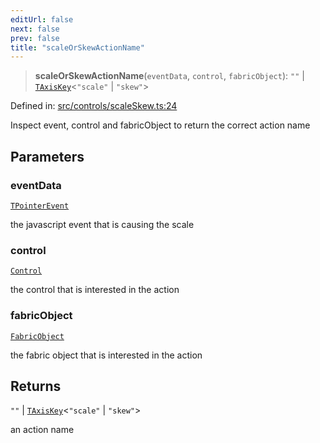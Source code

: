 ```yaml
---
editUrl: false
next: false
prev: false
title: "scaleOrSkewActionName"
---
```


> **scaleOrSkewActionName**(`eventData`, `control`, `fabricObject`): `""` \| [`TAxisKey`](/api/type-aliases/taxiskey/)\<`"scale"` \| `"skew"`\>

Defined in: [src/controls/scaleSkew.ts:24](https://github.com/fabricjs/fabric.js/blob/8748628df7e9de00ba77413bfc3ad9e9fe9d4f30/src/controls/scaleSkew.ts#L24)

Inspect event, control and fabricObject to return the correct action name

## Parameters

### eventData

[`TPointerEvent`](/api/type-aliases/tpointerevent/)

the javascript event that is causing the scale

### control

[`Control`](/api/classes/control/)

the control that is interested in the action

### fabricObject

[`FabricObject`](/api/classes/fabricobject/)

the fabric object that is interested in the action

## Returns

`""` \| [`TAxisKey`](/api/type-aliases/taxiskey/)\<`"scale"` \| `"skew"`\>

an action name
